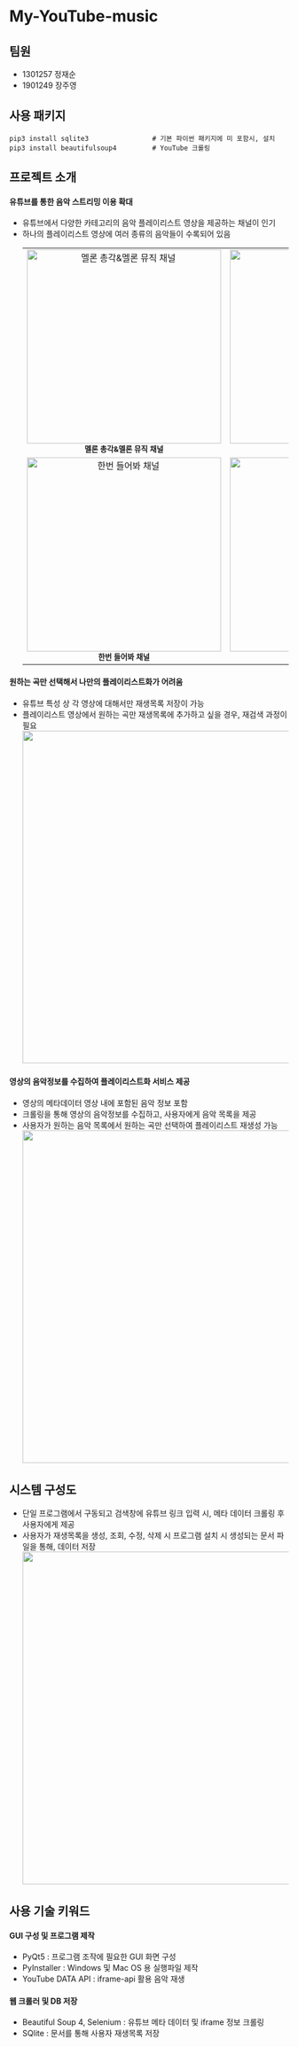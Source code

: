 # My-YouTube-music

## 팀원
 - 1301257 정재순 
 - 1901249 장주영

## 사용 패키지
```
pip3 install sqlite3                # 기본 파이썬 패키지에 미 포함시, 설치
pip3 install beautifulsoup4         # YouTube 크롤링
```

## 프로젝트 소개

#### 유튜브를 통한 음악 스트리밍 이용 확대
- 유튜브에서 다양한 카테고리의 음악 플레이리스트 영상을 제공하는 채널이 인기
- 하나의 플레이리스트 영상에 여러 종류의 음악들이 수록되어 있음
  <table>
    <tr>
      <td align="center">
      <img src="https://user-images.githubusercontent.com/53788601/97783256-df1cec80-1bd9-11eb-9556-7a2f018bcf43.png" width="350px;" alt="멜론 총각&멜론 뮤직 채널"/><br />
      <sub><b>멜론 총각&멜론 뮤직 채널</b></sub>
      </td>
      <td align="center">
      <img src="https://user-images.githubusercontent.com/53788601/97783259-e47a3700-1bd9-11eb-9fbe-6db1d49374d9.png" width="350px;" alt="멜론 둥이 채널"/><br />
      <sub><b>멜론 둥이 채널</b></sub>
      </td> 
    </tr>
    <tr>
      <td align="center">
      <img src="https://user-images.githubusercontent.com/53788601/97783263-e7752780-1bd9-11eb-9ea6-aef6a11d8dbf.png" width="350px;" alt="한번 들어봐 채널"/><br />
      <sub><b>한번 들어봐 채널</b></sub>
      </td>
      <td align="center">
      <img src="https://user-images.githubusercontent.com/53788601/97783265-e9d78180-1bd9-11eb-85ca-d708dba22272.png" width="350px;" alt="essential 채널"/><br />
      <sub><b>essential 채널</b></sub>
      </td>   
    </tr>
  </table>

#### 원하는 곡만 선택해서 나만의 플레이리스트화가 어려움
- 유튜브 특성 상 각 영상에 대해서만 재생목록 저장이 가능
- 플레이리스트 영상에서 원하는 곡만 재생목록에 추가하고 싶을 경우, 재검색 과정이 필요
  <img src="https://user-images.githubusercontent.com/53788601/97783512-9ebe6e00-1bdb-11eb-93a8-0c1927a107df.png" width="600px" alt=""/>

#### 영상의 음악정보를 수집하여 플레이리스트화 서비스 제공
- 영상의 메타데이터 영상 내에 포함된 음악 정보 포함
- 크롤링을 통해 영상의 음악정보를 수집하고, 사용자에게 음악 목록을 제공
- 사용자가 원하는 음악 목록에서 원하는 곡만 선택하여 플레이리스트 재생성 가능
  <img src="https://user-images.githubusercontent.com/53788601/97783571-0bd20380-1bdc-11eb-89f0-aac137630e17.png" width="600px" alt=""/>

## 시스템 구성도
- 단일 프로그램에서 구동되고 검색창에 유튜브 링크 입력 시, 메타 데이터 크롤링 후 사용자에게 제공
- 사용자가 재생목록을 생성, 조회, 수정, 삭제 시 프로그램 설치 시 생성되는 문서 파일을 통해, 데이터 저장
  <img src="https://user-images.githubusercontent.com/53788601/97784532-99185680-1be2-11eb-9a3c-9fd1a725f47e.png" width="600px" alt="" />

## 사용 기술 키워드

#### GUI 구성 및 프로그램 제작
- PyQt5 : 프로그램 조작에 필요한 GUI 화면 구성
- PyInstaller : Windows 및 Mac OS 용 실행파일 제작
- YouTube DATA API : iframe-api 활용 음악 재생

#### 웹 크롤러 및 DB 저장
- Beautiful Soup 4, Selenium : 유튜브 메타 데이터 및 iframe 정보 크롤링
- SQlite : 문서를 통해 사용자 재생목록 저장